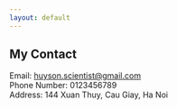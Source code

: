 ```yaml
---
layout: default
---
```

## My Contact

Email: huyson.scientist@gmail.com  
Phone Number: 0123456789  
Address: 144 Xuan Thuy, Cau Giay, Ha Noi
